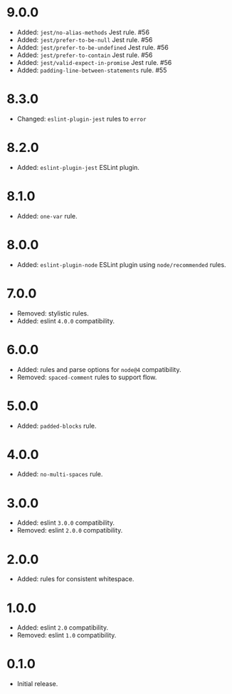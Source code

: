 # 9.0.0

-   Added: `jest/no-alias-methods` Jest rule. #56
-   Added: `jest/prefer-to-be-null` Jest rule. #56
-   Added: `jest/prefer-to-be-undefined` Jest rule. #56
-   Added: `jest/prefer-to-contain` Jest rule. #56
-   Added: `jest/valid-expect-in-promise` Jest rule. #56
-   Added: `padding-line-between-statements` rule. #55

# 8.3.0

-   Changed: `eslint-plugin-jest` rules to `error`

# 8.2.0

-   Added: `eslint-plugin-jest` ESLint plugin.

# 8.1.0

-   Added: `one-var` rule.

# 8.0.0

-   Added: `eslint-plugin-node` ESLint plugin using `node/recommended`  rules.

# 7.0.0

-   Removed: stylistic rules.
-   Added: eslint `4.0.0` compatibility.

# 6.0.0

-   Added: rules and parse options for `node@4` compatibility.
-   Removed: `spaced-comment` rules to support flow.

# 5.0.0

-   Added: `padded-blocks` rule.

# 4.0.0

-   Added: `no-multi-spaces` rule.

# 3.0.0

-   Added: eslint `3.0.0` compatibility.
-   Removed: eslint `2.0.0` compatibility.

# 2.0.0

-   Added: rules for consistent whitespace.

# 1.0.0

-   Added: eslint `2.0` compatibility.
-   Removed: eslint `1.0` compatibility.

# 0.1.0

-   Initial release.
